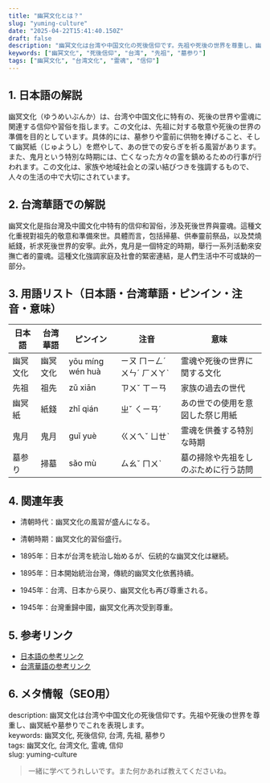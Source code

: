 ```yaml
---
title: "幽冥文化とは？"
slug: "yuming-culture"
date: "2025-04-22T15:41:40.150Z"
draft: false
description: "幽冥文化は台湾や中国文化の死後信仰です。先祖や死後の世界を尊重し、幽冥紙や墓参りでこれを表現します。"
keywords: ["幽冥文化", "死後信仰", "台湾", "先祖", "墓参り"]
tags: ["幽冥文化", "台湾文化", "霊魂", "信仰"]
---
```


## 1. 日本語の解説
幽冥文化（ゆうめいぶんか）は、台湾や中国文化に特有の、死後の世界や霊魂に関連する信仰や習俗を指します。この文化は、先祖に対する敬意や死後の世界の準備を目的としています。具体的には、墓参りや霊前に供物を捧げること、そして幽冥紙（じゅようし）を燃やして、あの世での安らぎを祈る風習があります。また、鬼月という特別な時期には、亡くなった方々の霊を鎮めるための行事が行われます。この文化は、家族や地域社会との深い結びつきを強調するもので、人々の生活の中で大切にされています。

## 2. 台湾華語での解説  
幽冥文化是指台灣及中國文化中特有的信仰和習俗，涉及死後世界與靈魂。這種文化重視對祖先的敬意和準備來世。具體而言，包括掃墓、供奉靈前祭品，以及焚燒紙錢，祈求死後世界的安寧。此外，鬼月是一個特定的時期，舉行一系列活動來安撫亡者的靈魂。這種文化強調家庭及社會的緊密連結，是人們生活中不可或缺的一部分。

## 3. 用語リスト（日本語・台湾華語・ピンイン・注音・意味）

| 日本語  | 台湾華語 | ピンイン  | 注音      | 意味                             |
|--------|----------|----------|---------|--------------------------------|
| 幽冥文化 | 幽冥文化 | yōu míng wén huà | ㄧㄡ ㄇㄧㄥˊ ㄨㄣˊ ㄏㄨㄚˋ | 霊魂や死後の世界に関する文化         |
| 先祖    | 祖先     | zǔ xiān   | ㄗㄨˇ ㄒㄧㄢ  | 家族の過去の世代                     |
| 幽冥紙  | 紙錢     | zhǐ qián  | ㄓˇ ㄑㄧㄢˊ  | あの世での使用を意図した祭じ用紙       |
| 鬼月    | 鬼月     | guǐ yuè   | ㄍㄨㄟˇ ㄩㄝˋ  | 霊魂を供養する特別な時期             |
| 墓参り  | 掃墓     | sǎo mù    | ㄙㄠˇ ㄇㄨˋ   | 墓の掃除や先祖をしのぶために行う訪問 |

## 4. 関連年表

- 清朝時代：幽冥文化の風習が盛んになる。
- 清朝時期：幽冥文化的習俗盛行。

- 1895年：日本が台湾を統治し始めるが、伝統的な幽冥文化は継続。
- 1895年：日本開始統治台灣，傳統的幽冥文化依舊持續。

- 1945年：台湾、日本から戻り、幽冥文化も再び尊重される。
- 1945年：台灣重歸中國，幽冥文化再次受到尊重。

## 5. 参考リンク  

- [日本語の参考リンク](https://www.tv-tokyo.co.jp/king/japanese-traditional-culture/)
- [台湾華語の参考リンク](https://www.setn.com/news.aspx?newsid=242771)

## 6. メタ情報（SEO用） 
description: 幽冥文化は台湾や中国文化の死後信仰です。先祖や死後の世界を尊重し、幽冥紙や墓参りでこれを表現します。  
keywords: 幽冥文化, 死後信仰, 台湾, 先祖, 墓参り  
tags: 幽冥文化, 台湾文化, 霊魂, 信仰  
slug: yuming-culture

>一緒に学べてうれしいです。また何かあれば教えてくださいね。